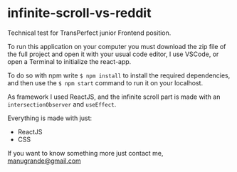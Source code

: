 # infinite-scroll-vs-reddit
Technical test for TransPerfect junior Frontend position.

To run this application on your computer you must download the zip file of the full project and open it with your usual code editor, I use VSCode, or open a Terminal to initialize the react-app.

To do so with npm write `$ npm install` to install the required dependencies, and then use the `$ npm start` command to run it on your localhost.

As framework I used ReactJS, and the infinite scroll part is made with an `intersectionObserver` and `useEffect`.

Everything is made with just:

- ReactJS
- CSS

If you want to know something more just contact me, manugrande@gmail.com


